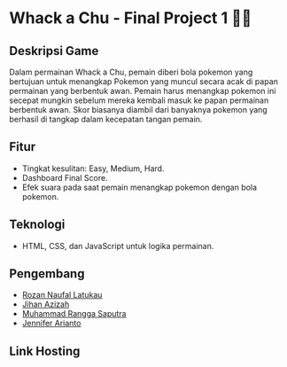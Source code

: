 # Whack a Chu - Final Project 1 🐹💛

## Deskripsi Game
Dalam permainan Whack a Chu, pemain diberi bola pokemon yang bertujuan untuk menangkap Pokemon yang muncul secara acak di papan permainan yang berbentuk awan. Pemain harus menangkap pokemon ini secepat mungkin sebelum mereka kembali masuk ke papan permainan berbentuk awan. Skor biasanya diambil dari banyaknya pokemon yang berhasil di tangkap dalam kecepatan tangan pemain.

## Fitur 
- Tingkat kesulitan: Easy, Medium, Hard.
- Dashboard Final Score.
- Efek suara pada saat pemain menangkap pokemon dengan bola pokemon.

## Teknologi 
- HTML, CSS, dan JavaScript untuk logika permainan.

## Pengembang 
- [Rozan Naufal Latukau]()
- [Jihan Azizah]()
- [Muhammad Rangga Saputra](https://instagram.com/ranggargs)
- [Jennifer Arianto]()

## Link Hosting

